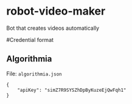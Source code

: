 # robot-video-maker
Bot that creates videos automatically

#Credential format

## Algorithmia

File: `algorithmia.json`

```
{
    "apiKey": "simZ7R9SYSZhDpByKuzeEjQwFqh1"
}
```

